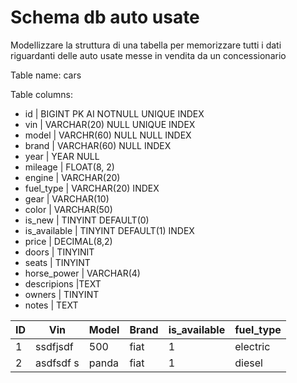 # Schema db auto usate

Modellizzare la struttura di una tabella per memorizzare tutti i dati riguardanti delle auto usate messe in vendita da un concessionario

Table name: cars

Table columns:

- id | BIGINT PK AI NOTNULL UNIQUE INDEX
- vin | VARCHAR(20) NULL UNIQUE INDEX
- model | VARCHR(60) NULL NULL INDEX
- brand | VARCHAR(60) NULL INDEX
- year | YEAR NULL
- mileage | FLOAT(8, 2)
- engine | VARCHAR(20)
- fuel_type | VARCHAR(20) INDEX
- gear | VARCHAR(10)
- color | VARCHAR(50)
- is_new | TINYINT DEFAULT(0)
- is_available | TINYINT DEFAULT(1) INDEX
- price | DECIMAL(8,2)
- doors | TINYINIT  
- seats | TINYINT
- horse_power | VARCHAR(4)
- descripions |TEXT
- owners | TINYINT
- notes | TEXT

| ID           | Vin       |  Model     | Brand  | is_available | fuel_type |
|--------------|-----------|------------|--------|--------------|-----------|
| 1            | ssdfjsdf  |    500     | fiat   | 1            | electric
| 2            | asdfsdf s |    panda   | fiat   | 1            | diesel
